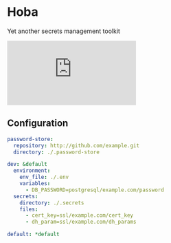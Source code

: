 # Hoba
Yet another secrets management toolkit

![hoba](http://memesmix.net/media/download.php?meme=weqlu4)


## Configuration

```yaml
password-store:
  repository: http://github.com/example.git
  directory: ./.password-store

dev: &default
  environment:
    env_file: ./.env
    variables:
      - DB_PASSWORD=postgresql/example.com/password
  secrets:
    directory: ./.secrets
    files:
      - cert_key=ssl/example.com/cert_key
      - dh_param=ssl/example.com/dh_params

default: *default
```

